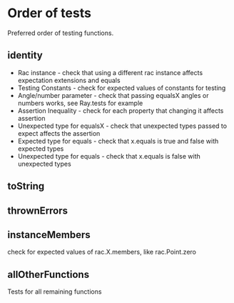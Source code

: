 Order of tests
==============
Preferred order of testing functions.


identity
--------------
+ Rac instance - check that using a different rac instance affects expectation extensions and equals
+ Testing Constants - check for expected values of constants for testing
+ Angle/number parameter - check that passing equalsX angles or numbers works, see Ray.tests for example
+ Assertion Inequality - check for each property that changing it affects assertion
+ Unexpected type for equalsX - check that unexpected types passed to expect affects the assertion
+ Expected type for equals - check that x.equals is true and false with expected types
+ Unexpected type for equals - check that x.equals is false with unexpected types


toString
--------


thrownErrors
------------


instanceMembers
----------------
check for expected values of rac.X.members, like rac.Point.zero


allOtherFunctions
-----------------
Tests for all remaining functions


